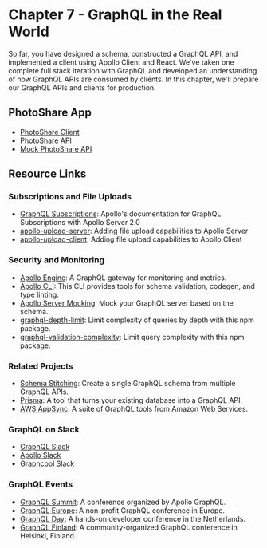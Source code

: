 Chapter 7 - GraphQL in the Real World
==================
So far, you have designed a schema, constructed a GraphQL API, and implemented a client using Apollo Client and React. We've taken one complete full stack iteration with GraphQL and developed an understanding of how GraphQL APIs are consumed by clients. In this chapter, we'll prepare our GraphQL APIs and clients for production.

PhotoShare App
---
* [PhotoShare Client](https://github.com/MoonHighway/learning-graphql/tree/master/chapter-07/photo-share-client)
* [PhotoShare API](https://github.com/MoonHighway/learning-graphql/tree/master/chapter-07/photo-share-api)
* [Mock PhotoShare API](https://github.com/MoonHighway/learning-graphql/tree/master/chapter-07/mock-photo-share-api)

Resource Links
------
### Subscriptions and File Uploads
* [GraphQL Subscriptions](http://www.graphql.org): Apollo's documentation for GraphQL Subscriptions with Apollo Server 2.0
* [apollo-upload-server](https://github.com/jaydenseric/apollo-upload-server): Adding file upload capabilities to Apollo Server
* [apollo-upload-client](https://github.com/jaydenseric/apollo-upload-client): Adding file upload capabilities to Apollo Client

### Security and Monitoring
* [Apollo Engine](https://www.apollographql.com/engine): A GraphQL gateway for monitoring and metrics. 
* [Apollo CLI](https://www.npmjs.com/package/apollo): This CLI provides tools for schema validation, codegen, and type linting. 
* [Apollo Server Mocking](https://www.apollographql.com/docs/apollo-server/v2/features/mocking.html): Mock your GraphQL server based on the schema.
* [graphql-depth-limit](https://www.npmjs.com/package/graphql-depth-limit): Limit complexity of queries by depth with this npm package.
* [graphql-validation-complexity](https://www.npmjs.com/package/graphql-validation-complexity): Limit query complexity with this npm package.

### Related Projects
* [Schema Stitching](https://www.apollographql.com/docs/graphql-tools/schema-stitching.html): Create a single GraphQL schema from multiple GraphQL APIs.
* [Prisma](https://www.prisma.io/): A tool that turns your existing database into a GraphQL API.
* [AWS AppSync](https://aws.amazon.com/appsync/): A suite of GraphQL tools from Amazon Web Services.

### GraphQL on Slack
* [GraphQL Slack](https://graphql-slack.herokuapp.com/)
* [Apollo Slack](https://www.apollographql.com/#slack)
* [Graphcool Slack](https://slack.graph.cool/)

### GraphQL Events
* [GraphQL Summit](https://summit.graphql.com/): A conference organized by Apollo GraphQL. 
* [GraphQL Europe](https://www.graphql-europe.org/): A non-profit GraphQL conference in Europe. 
* [GraphQL Day](https://www.graphqlday.org/): A hands-on developer conference in the Netherlands. 
* [GraphQL Finland](https://graphql-finland.fi/): A community-organized GraphQL conference in Helsinki, Finland. 